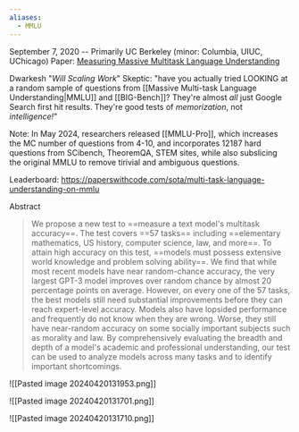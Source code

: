 ```yaml
---
aliases:
  - MMLU
---
```

September 7, 2020 -- Primarily UC Berkeley (minor: Columbia, UIUC, UChicago)
Paper: [Measuring Massive Multitask Language Understanding](https://arxiv.org/abs/2009.03300)

Dwarkesh "*Will Scaling Work*" Skeptic: "have you actually tried LOOKING at a random sample of questions from [[Massive Multi-task Language Understanding|MMLU]] and [[BIG-Bench]]? They're almost *all* just Google Search first hit results. They're good tests of *memorization*, not *intelligence!*"

Note: In May 2024, researchers released [[MMLU-Pro]], which increases the MC number of questions from 4-10, and incorporates 12187 hard questions from SCibench, TheoremQA, STEM sites, while also subslicing the original MMLU to remove tirivial and ambiguous questions.

Leaderboard: https://paperswithcode.com/sota/multi-task-language-understanding-on-mmlu

Abstract
> We propose a new test to ==measure a text model's multitask accuracy==. The test covers ==57 tasks== including ==elementary mathematics, US history, computer science, law, and more==. To attain high accuracy on this test, ==models must possess extensive world knowledge and problem solving ability==. We find that while most recent models have near random-chance accuracy, the very largest GPT-3 model improves over random chance by almost 20 percentage points on average. However, on every one of the 57 tasks, the best models still need substantial improvements before they can reach expert-level accuracy. Models also have lopsided performance and frequently do not know when they are wrong. Worse, they still have near-random accuracy on some socially important subjects such as morality and law. By comprehensively evaluating the breadth and depth of a model's academic and professional understanding, our test can be used to analyze models across many tasks and to identify important shortcomings.

![[Pasted image 20240420131953.png]]

![[Pasted image 20240420131701.png]]

![[Pasted image 20240420131710.png]]
